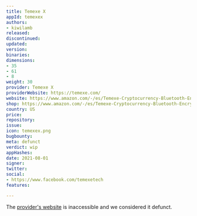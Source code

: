 ```yaml
---
title: Temexe X
appId: temexex
authors:
- kiwilamb
released: 
discontinued: 
updated: 
version: 
binaries: 
dimensions:
- 35
- 61
- 8
weight: 30
provider: Temexe X
providerWebsite: https://temexe.com/
website: https://www.amazon.com/-/es/Temexe-Cryptocurrency-Bluetooth-Encryption-recuperaciA13%B3n/dp/B07GJJ7RRS/ref=cm_cr_arp_d_bdcrb_top?ie=UTF8
shop: https://www.amazon.com/-/es/Temexe-Cryptocurrency-Bluetooth-Encryption-recuperaciA13%B3n/dp/B07GJJ7RRS/ref=cm_cr_arp_d_bdcrb_top?ie=UTF8
country: US
price: 
repository: 
issue: 
icon: temexex.png
bugbounty: 
meta: defunct
verdict: wip
appHashes: 
date: 2021-08-01
signer: 
twitter: 
social:
- https://www.facebook.com/temexetech
features: 

---
```


The [provider's website](https://temexe.com/) is inaccessible and we considered it defunct.
